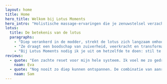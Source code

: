 ```yaml
---
layout: home
title: Home
hero_title: Welkom bij Lotus Moments
hero_intro: "Holistische massage-ervaringen die je zenuwstelsel verzachten en je lichaam herinneren aan rust. Elke sessie is een uitnodiging om dieper te landen, helemaal voor jou."
lotus:
  title: De betekenis van de lotus
  paragraphs:
    - "Diep verankerd in de modder, strekt de lotus zich langzaam omhoog naar het licht. Haar bloem ontvouwt zich zachtjes, opent zich in de zon en sluit zich weer bij de nacht, trouw aan haar eigen ritme."
    - "Ze draagt een boodschap van zuiverheid, veerkracht en transformatie: zelfs uit de moeilijkste omstandigheden kan iets moois ontstaan."
    - "Bij Lotus Moments nodig ik je uit om hetzelfde te doen: stil te worden, te voelen en jezelf de ruimte te geven om te ontvouwen, zoals de lotus dat doet."
reviews:
  - quote: "Een zachte reset voor mijn hele systeem. Ik voel me zo gedragen."
    naam: Eva
  - quote: "Nog nooit zo diep kunnen ontspannen. De combinatie van aanraking en stilte was goud waard."
    naam: Sam
---
```

